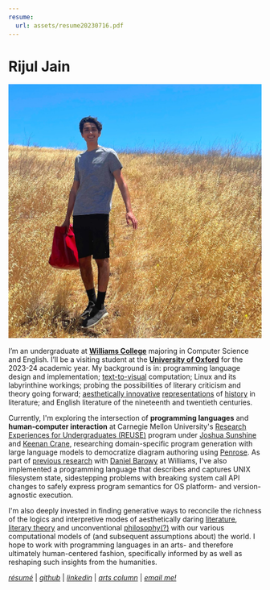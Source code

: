 ```yaml
---
resume:
  url: assets/resume20230716.pdf
---
```


# Rijul Jain

![me](assets/rijul-on-the-web.jpg) 

I’m an undergraduate at [**Williams College**](https://www.williams.edu/) majoring in Computer Science and English. I’ll be a visiting student at the [**University of Oxford**](https://www.exeter.ox.ac.uk/) for the 2023-24 academic year. My background is in: programming language design and implementation; [text-to-visual](https://github.com/rjainrjain/PixelPunk) computation; Linux and its labyrinthine workings; probing the possibilities of literary criticism and theory going forward; [aesthetically innovative](https://catalog.williams.edu/2223/engl/detail/?strm=1231&cn=318&crsid=021029&req_year=23) [representations](https://catalog.williams.edu/2223/engl/detail/?strm=1233&cn=483&crsid=018164&req_year=0) of [history](https://catalog.williams.edu/2122/engl/detail/?strm=1223&cn=402&crsid=020281&req_year=22) in literature; and English literature of the nineteenth and twentieth centuries.

Currently, I'm exploring the intersection of **programming languages** and **human-computer interaction** at Carnegie Mellon University's [Research Experiences for Undergraduates (REUSE)](https://www.cmu.edu/scs/s3d/reuse/) program under [Joshua Sunshine](https://www.cs.cmu.edu/~jssunshi/) and [Keenan Crane](https://www.cs.cmu.edu/~kmcrane/), researching domain-specific program generation with large language models to democratize diagram authoring using [Penrose](https://penrose.cs.cmu.edu/). As part of [previous research](assets/bitfridge-poster.pdf) with [Daniel Barowy](http://www.cs.williams.edu/~dbarowy/) at Williams, I've also implemented a programming language that describes and captures UNIX filesystem state, sidestepping problems with breaking system call API changes to safely express program semantics for OS platform- and version-agnostic execution.

I'm also deeply invested in finding generative ways to reconcile the richness of the logics and interpretive modes of aesthetically daring [literature](https://www.ndbooks.com/book/the-rings-of-saturn/), [literary theory](https://thecharnelhouse.org/wp-content/uploads/2017/09/Fredric-Jameson-The-Antinomies-of-Realism-2015.pdf) and unconventional [philosophy](https://files.libcom.org/files/A%20Thousand%20Plateaus.pdf)[(?)](https://seansturm.files.wordpress.com/2012/06/benjamin-theses-on-the-philosophy-of-history.pdf) with our various computational models of (and subsequent assumptions about) the world. I hope to work with programming languages in an arts- and therefore ultimately human-centered fashion, specifically informed by as well as reshaping such insights from the humanities.

[_résumé_]({{page.resume.url}}) | [_github_](https://github.com/rjainrjain) | [_linkedin_](https://www.linkedin.com/in/rijul-jn/) | [_arts column_](https://williamsrecord.com/staff_name/rijul-jain/) | [_email me!_](mailto:rijul.jain@williams.edu)
